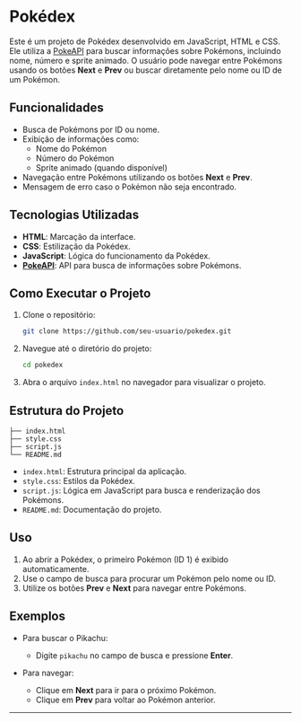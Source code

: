 # Pokédex

Este é um projeto de Pokédex desenvolvido em JavaScript, HTML e CSS. Ele utiliza a [PokeAPI](https://pokeapi.co/) para buscar informações sobre Pokémons, incluindo nome, número e sprite animado. O usuário pode navegar entre Pokémons usando os botões **Next** e **Prev** ou buscar diretamente pelo nome ou ID de um Pokémon.

## Funcionalidades

- Busca de Pokémons por ID ou nome.
- Exibição de informações como:
  - Nome do Pokémon
  - Número do Pokémon
  - Sprite animado (quando disponível)
- Navegação entre Pokémons utilizando os botões **Next** e **Prev**.
- Mensagem de erro caso o Pokémon não seja encontrado.

## Tecnologias Utilizadas

- **HTML**: Marcação da interface.
- **CSS**: Estilização da Pokédex.
- **JavaScript**: Lógica do funcionamento da Pokédex.
- **[PokeAPI](https://pokeapi.co/)**: API para busca de informações sobre Pokémons.

## Como Executar o Projeto

1. Clone o repositório:
   ```bash
   git clone https://github.com/seu-usuario/pokedex.git
   ```

2. Navegue até o diretório do projeto:
   ```bash
   cd pokedex
   ```

3. Abra o arquivo `index.html` no navegador para visualizar o projeto.

## Estrutura do Projeto

```
├── index.html
├── style.css
├── script.js
└── README.md
```

- `index.html`: Estrutura principal da aplicação.
- `style.css`: Estilos da Pokédex.
- `script.js`: Lógica em JavaScript para busca e renderização dos Pokémons.
- `README.md`: Documentação do projeto.

## Uso

1. Ao abrir a Pokédex, o primeiro Pokémon (ID 1) é exibido automaticamente.
2. Use o campo de busca para procurar um Pokémon pelo nome ou ID.
3. Utilize os botões **Prev** e **Next** para navegar entre Pokémons.

## Exemplos

- Para buscar o Pikachu:
  - Digite `pikachu` no campo de busca e pressione **Enter**.

- Para navegar:
  - Clique em **Next** para ir para o próximo Pokémon.
  - Clique em **Prev** para voltar ao Pokémon anterior.

---

